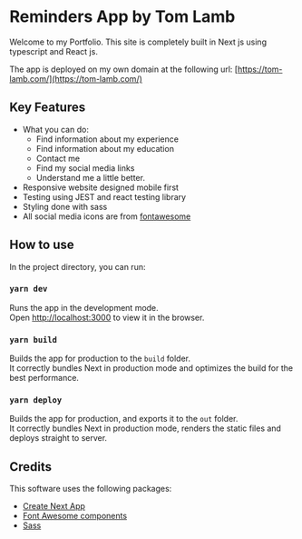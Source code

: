 # Reminders App by Tom Lamb
Welcome to my Portfolio. This site is completely built in Next js using typescript and React js.

The app is deployed on my own domain at the following url: [https://tom-lamb.com/](https://tom-lamb.com/)

## Key Features
- What you can do: 
  - Find information about my experience
  - Find information about my education
  - Contact me
  - Find my social media links
  - Understand me a little better.
- Responsive website designed mobile first
- Testing using JEST and react testing library
- Styling done with sass
- All social media icons are from [fontawesome](https://fontawesome.com/)

## How to use

In the project directory, you can run:

### `yarn dev`

Runs the app in the development mode.\
Open [http://localhost:3000](http://localhost:3000) to view it in the browser.

### `yarn build`

Builds the app for production to the `build` folder.\
It correctly bundles Next in production mode and optimizes the build for the best performance.

### `yarn deploy`

Builds the app for production, and exports it to the `out` folder.\
It correctly bundles Next in production mode, renders the static files and deploys straight to server.

## Credits

This software uses the following packages:
- [Create Next App](https://nextjs.org/docs/api-reference/create-next-app)
- [Font Awesome components](https://fontawesome.com/how-to-use/on-the-web/using-with/react)
- [Sass](https://sass-lang.com/)
